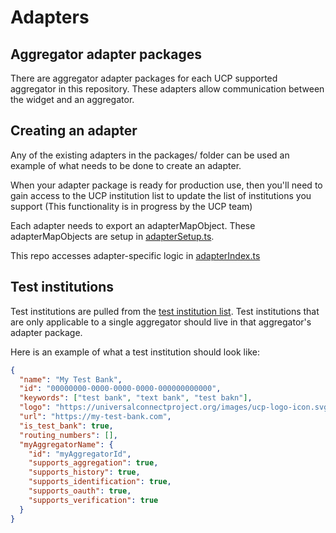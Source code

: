# Adapters

## Aggregator adapter packages

There are aggregator adapter packages for each UCP supported aggregator in this repository. These adapters allow communication between the widget and an aggregator.

## Creating an adapter

Any of the existing adapters in the packages/ folder can be used an example of what needs to be done to create an adapter.

When your adapter package is ready for production use, then you'll need to gain access to the UCP institution list to update the list of institutions you support (This functionality is in progress by the UCP team)

Each adapter needs to export an adapterMapObject. These adapterMapObjects are setup in [adapterSetup.ts](./apps/server/src/adapterSetup.ts).

This repo accesses adapter-specific logic in [adapterIndex.ts](./apps/server/src/adapterIndex.ts)

## Test institutions

Test institutions are pulled from the [test institution list](./apps/server/src/testInstitutions/testInstitutions.ts). Test institutions that are only applicable to a single aggregator should live in that aggregator's adapter package.

Here is an example of what a test institution should look like:

```json
{
  "name": "My Test Bank",
  "id": "00000000-0000-0000-0000-000000000000",
  "keywords": ["test bank", "text bank", "test bakn"],
  "logo": "https://universalconnectproject.org/images/ucp-logo-icon.svg",
  "url": "https://my-test-bank.com",
  "is_test_bank": true,
  "routing_numbers": [],
  "myAggregatorName": {
    "id": "myAggregatorId",
    "supports_aggregation": true,
    "supports_history": true,
    "supports_identification": true,
    "supports_oauth": true,
    "supports_verification": true
  }
}
```
